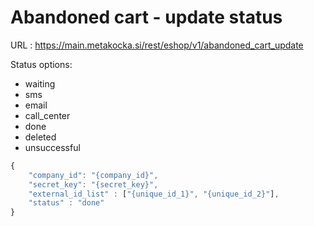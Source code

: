 # Abandoned cart - update status

URL : https://main.metakocka.si/rest/eshop/v1/abandoned_cart_update

Status options:
* waiting
* sms
* email
* call_center
* done
* deleted
* unsuccessful

```javascript
{
    "company_id": "{company_id}",
    "secret_key": "{secret_key}",
    "external_id_list" : ["{unique_id_1}", "{unique_id_2}"],
    "status" : "done"
}
```
